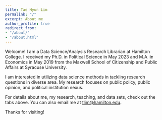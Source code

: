 ```yaml
---
title: Tae Hyun Lim
permalink: "/"
excerpt: About me
author_profile: true
redirect_from:
- "/about/"
- "/about.html"
---
```


Welcome! I am a Data Science/Analysis Research Librarian at Hamilton College. I received my Ph.D. in Political Science in May 2023 and M.A. in Economics in May 2019 from the Maxwell School of Citizenship and Public Affairs at Syracuse University.

I am interested in utilizing data science methods in tackling research questions in diverse area. My research focuses on public policy, public opinion, and political institution nexus. 

For details about me, my research, teaching, and data sets, check out the tabs above. You can also email me at [tlim@hamilton.edu](mailto:tlim@hamilton.edu).

Thanks for visiting!
